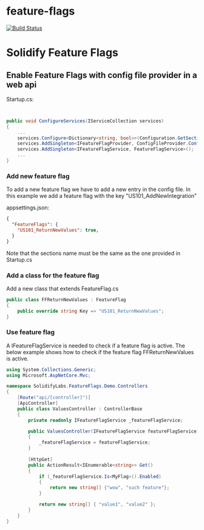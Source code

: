 # feature-flags
[![Build Status](https://dev.azure.com/solidify/OSS/_apis/build/status/solidify.feature-flags?branchName=master)](https://dev.azure.com/solidify/OSS/_build/latest?definitionId=68&branchName=master)

# Solidify Feature Flags

## Enable Feature Flags with config file provider in a web api

Startup.cs:
```csharp


public void ConfigureServices(IServiceCollection services)
{
    ...
    services.Configure<Dictionary<string, bool>>(Configuration.GetSection("FeatureFlags"));
    services.AddSingleton<IFeatureFlagProvider, ConfigFileProvider.ConfigFileFeatureFlagProvider>();
    services.AddSingleton<IFeatureFlagService, FeatureFlagService>();
    ...
}

```
### Add new feature flag
To add a new feature flag we have to add a new entry in the config file. In this example we add a feature flag with the key "US101_AddNewIntegration"

appsettings.json:
```json
{
  "FeatureFlags": {
    "US101_ReturnNewValues": true,
  }
}
```
Note that the sections name must be the same as the one provided in Startup.cs

### Add a class for the feature flag
Add a new class that extends FeatureFlag.cs
```csharp
public class FFReturnNewValues : FeatureFlag
{
    public override string Key => "US101_ReturnNewValues";
}
```

### Use feature flag
A IFeatureFlagService is needed to check if a feature flag is active. The below example shows how to check if the feature flag FFReturnNewValues is active.
```csharp
using System.Collections.Generic;
using Microsoft.AspNetCore.Mvc;

namespace SolidifyLabs.FeatureFlags.Demo.Controllers
{
    [Route("api/[controller]")]
    [ApiController]
    public class ValuesController : ControllerBase
    {
        private readonly IFeatureFlagService _featureFlagService;

        public ValuesController(IFeatureFlagService featureFlagService)
        {
            _featureFlagService = featureFlagService;
        }
        
        [HttpGet]
        public ActionResult<IEnumerable<string>> Get()
        {
            if (_featureFlagService.Is<MyFlag>().Enabled)
            {
                return new string[] {"wow", "such feature"};
            }

            return new string[] { "value1", "value2" };
        }
    }
}
```
